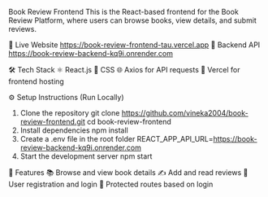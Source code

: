 Book Review Frontend
This is the React-based frontend for the Book Review Platform, where users can browse books, view details, and submit reviews.

🔗 Live Website
https://book-review-frontend-tau.vercel.app
🔗 Backend API
 https://book-review-backend-kq9i.onrender.com
 

🛠️ Tech Stack
⚛️ React.js
🎨 CSS
🌐 Axios for API requests
🚀 Vercel for frontend hosting

⚙️ Setup Instructions (Run Locally)
1. Clone the repository
 git clone https://github.com/vineka2004/book-review-frontend.git
 cd book-review-frontend
2. Install dependencies
 npm install
3. Create a .env file in the root folder
   REACT_APP_API_URL=https://book-review-backend-kq9i.onrender.com
4. Start the development server
  npm start

📌 Features
📚 Browse and view book details
✍️ Add and read reviews
👤 User registration and login
🔐 Protected routes based on login
